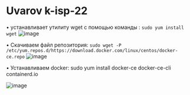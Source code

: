 # Uvarov k-isp-22
• устанавливает утилиту wget с помощью команды : `sudo yum install wget`
![image](https://github.com/user-attachments/assets/b0d9a2a5-8ee7-46d3-b5e2-0c2c0d209b4e)

• Скачиваем файл репозитория: `sudo wget -P /etc/yum.repos.d/https://download.docker.com/linux/centos/docker-ce.repo`
![image](https://github.com/user-attachments/assets/ee10e104-83f4-411d-92b4-40fcea367ab1)

  • Устанавливаем docker:   sudo yum install docker-ce docker-ce-cli containerd.io  

![image](https://github.com/user-attachments/assets/71f04c55-ea26-47c1-b621-2e80746d3015)

